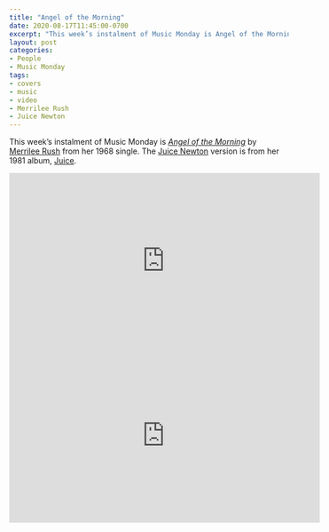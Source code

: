 ```yaml
---
title: "Angel of the Morning"
date: 2020-08-17T11:45:00-0700
excerpt: "This week’s instalment of Music Monday is Angel of the Morning. The 1968 Merrilee Rush original and a 1981 cover by Juice Newton."
layout: post
categories:
- People
- Music Monday
tags:
- covers
- music
- video
- Merrilee Rush
- Juice Newton
---
```

This week’s instalment of Music Monday is [_Angel of the Morning_](https://en.wikipedia.org/wiki/Angel_of_the_Morning) by
[Merrilee Rush](https://en.wikipedia.org/wiki/Merrilee_Rush) from her 1968 single. The [Juice Newton](http://juicenewton.net/)
version is from her 1981 album, [Juice](https://en.wikipedia.org/wiki/Juice_(Juice_Newton_album)).

<div class="video-container">
<iframe width="560" height="315" src="https://www.youtube.com/embed/24rYz9QAvdQ" frameborder="0" allowfullscreen title="Video: Angel of the Morning by Merrilee Rush"></iframe>
</div>

<div class="video-container">
<iframe width="560" height="315" src="https://www.youtube.com/embed/HTzGMEfbnAw" frameborder="0" allowfullscreen title="Video: Angel of the Morning by Juice Newton"></iframe>
</div>
